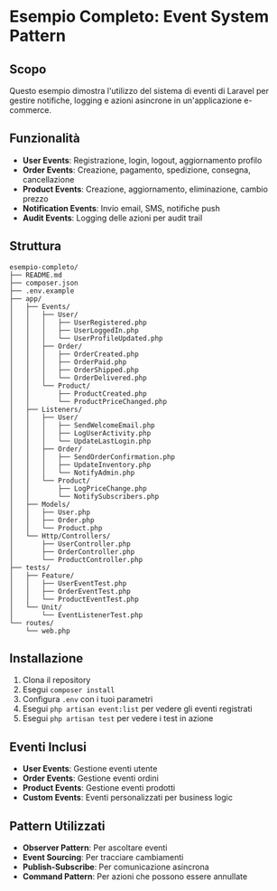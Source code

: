 # Esempio Completo: Event System Pattern

## Scopo

Questo esempio dimostra l'utilizzo del sistema di eventi di Laravel per gestire notifiche, logging e azioni asincrone in un'applicazione e-commerce.

## Funzionalità

- **User Events**: Registrazione, login, logout, aggiornamento profilo
- **Order Events**: Creazione, pagamento, spedizione, consegna, cancellazione
- **Product Events**: Creazione, aggiornamento, eliminazione, cambio prezzo
- **Notification Events**: Invio email, SMS, notifiche push
- **Audit Events**: Logging delle azioni per audit trail

## Struttura

```
esempio-completo/
├── README.md
├── composer.json
├── .env.example
├── app/
│   ├── Events/
│   │   ├── User/
│   │   │   ├── UserRegistered.php
│   │   │   ├── UserLoggedIn.php
│   │   │   └── UserProfileUpdated.php
│   │   ├── Order/
│   │   │   ├── OrderCreated.php
│   │   │   ├── OrderPaid.php
│   │   │   ├── OrderShipped.php
│   │   │   └── OrderDelivered.php
│   │   └── Product/
│   │       ├── ProductCreated.php
│   │       └── ProductPriceChanged.php
│   ├── Listeners/
│   │   ├── User/
│   │   │   ├── SendWelcomeEmail.php
│   │   │   ├── LogUserActivity.php
│   │   │   └── UpdateLastLogin.php
│   │   ├── Order/
│   │   │   ├── SendOrderConfirmation.php
│   │   │   ├── UpdateInventory.php
│   │   │   └── NotifyAdmin.php
│   │   └── Product/
│   │       ├── LogPriceChange.php
│   │       └── NotifySubscribers.php
│   ├── Models/
│   │   ├── User.php
│   │   ├── Order.php
│   │   └── Product.php
│   └── Http/Controllers/
│       ├── UserController.php
│       ├── OrderController.php
│       └── ProductController.php
├── tests/
│   ├── Feature/
│   │   ├── UserEventTest.php
│   │   ├── OrderEventTest.php
│   │   └── ProductEventTest.php
│   └── Unit/
│       └── EventListenerTest.php
└── routes/
    └── web.php
```

## Installazione

1. Clona il repository
2. Esegui `composer install`
3. Configura `.env` con i tuoi parametri
4. Esegui `php artisan event:list` per vedere gli eventi registrati
5. Esegui `php artisan test` per vedere i test in azione

## Eventi Inclusi

- **User Events**: Gestione eventi utente
- **Order Events**: Gestione eventi ordini
- **Product Events**: Gestione eventi prodotti
- **Custom Events**: Eventi personalizzati per business logic

## Pattern Utilizzati

- **Observer Pattern**: Per ascoltare eventi
- **Event Sourcing**: Per tracciare cambiamenti
- **Publish-Subscribe**: Per comunicazione asincrona
- **Command Pattern**: Per azioni che possono essere annullate
